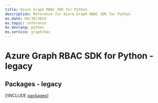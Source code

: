```yaml
---
title: Azure Graph RBAC SDK for Python
description: Reference for Azure Graph RBAC SDK for Python
ms.date: 04/30/2024
ms.topic: reference
ms.devlang: python
ms.service: graphrbac
---
```

# Azure Graph RBAC SDK for Python - legacy
## Packages - legacy
[!INCLUDE [packages](graph-rbac-index.md)]